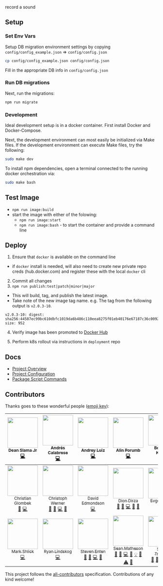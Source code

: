 record a sound

## Setup

### Set Env Vars

Setup DB migration environment settings by copying `config/config_example.json` => `config/config.json`
```bash
cp config/config_example.json config/config.json
```

Fill in the appropriate DB info in `config/config.json`

### Run DB migrations

Next, run the migrations:
```bash
npm run migrate
```

### Development

Ideal development setup is in a docker container. First install Docker and Docker-Compose.

Next, the development environment can most easily be initialized via Make files. If the development environment can execute Make files, try the following:

```bash
sudo make dev
```

To install npm dependencies, open a terminal connected to the running docker orchestration via:

```bash
sudo make bash
```

## Test Image
* `npm run image:build`
* start the image with either of the folowing:
  * `npm run image:start`
  * `npm run image:bash` - to start the container and provide a command line

## Deploy

1. Ensure that `docker` is available on the command line
  * if `docker` install is needed, will also need to create new private repo creds (hub.docker.com) and register these with the local `docker` cli
2. Commit all changes
3. `npm run publish:test|patch|minor|major`
  * This will build, tag, and publish the latest image.
  * Take note of the new image tag name. e.g. The tag from the following output is `v2.0.3-10`.
  ```
  v2.0.3-10: digest: sha256:44587ec99bc610dbfc1019da6b486c110eea8275f01eb40176e67187c36c0092 size: 952
  ```
4. Verify image has been promoted to [Docker Hub](https://hub.docker.com/repository/registry-1.docker.io/deanslamajr/trakta.co/tags)

5. Perform k8s rollout via instructions in `deployment` repo

## Docs

 - [Project Overview](/internal/docs/PROJECT_OVERVIEW.md)
 - [Project Configuration](/internal/docs/PROJECT_CONFIG.md)
 - [Package Script Commands](/internal/docs/PKG_SCRIPTS.md)

## Contributors

Thanks goes to these wonderful people ([emoji key](https://github.com/kentcdodds/all-contributors#emoji-key)):

<!-- ALL-CONTRIBUTORS-LIST:START - Do not remove or modify this section -->
| [<img src="https://avatars3.githubusercontent.com/u/7927187?v=3" width="100px;"/><br /><sub>Dean Slama Jr</sub>](https://github.com/deanslamajr)<br />[💻](https://github.com/deanslamajr/trakta.co/commits?author=deanslamajr "Code") | [<img src="https://avatars3.githubusercontent.com/u/243161?v=3" width="100px;"/><br /><sub>Andrés Calabrese</sub>](https://github.com/aoc)<br />[💻](https://github.com/deanslamajr/trakta.co/commits?author=aoc "Code") | [<img src="https://avatars3.githubusercontent.com/u/1965897?v=3" width="100px;"/><br /><sub>Andrey Luiz</sub>](https://andreyluiz.github.io/)<br />[💻](https://github.com/deanslamajr/trakta.co/commits?author=andreyluiz "Code") | [<img src="https://avatars3.githubusercontent.com/u/3148205?v=3" width="100px;"/><br /><sub>Alin Porumb</sub>](https://github.com/alinporumb)<br />[💻](https://github.com/deanslamajr/trakta.co/commits?author=alinporumb "Code") | [<img src="https://avatars0.githubusercontent.com/u/4349324?v=3" width="100px;"/><br /><sub>Benjamin Kniffler</sub>](https://github.com/bkniffler)<br />[💻](https://github.com/deanslamajr/trakta.co/commits?author=bkniffler "Code") | [<img src="https://avatars0.githubusercontent.com/u/180773?v=3" width="100px;"/><br /><sub>Birkir Rafn Guðjónsson</sub>](https://medium.com/@birkir.gudjonsson)<br />[💬](#question-birkir "Answering Questions") [🐛](https://github.com/deanslamajr/trakta.co/issues?q=author%3Abirkir "Bug reports") [💻](https://github.com/deanslamajr/trakta.co/commits?author=birkir "Code") [👀](#review-birkir "Reviewed Pull Requests") | [<img src="https://avatars0.githubusercontent.com/u/2063102?v=3" width="100px;"/><br /><sub>Carson Perrotti</sub>](http://carsonperrotti.com)<br />[💬](#question-carsonperrotti "Answering Questions") [💻](https://github.com/deanslamajr/trakta.co/commits?author=carsonperrotti "Code") [📖](https://github.com/deanslamajr/trakta.co/commits?author=carsonperrotti "Documentation") [👀](#review-carsonperrotti "Reviewed Pull Requests") |
| :---: | :---: | :---: | :---: | :---: | :---: | :---: |
| [<img src="https://avatars1.githubusercontent.com/u/13365531?v=3" width="100px;"/><br /><sub>Christian Glombek</sub>](https://github.com/LorbusChris)<br />[🐛](https://github.com/deanslamajr/trakta.co/issues?q=author%3ALorbusChris "Bug reports") [💻](https://github.com/deanslamajr/trakta.co/commits?author=LorbusChris "Code") | [<img src="https://avatars3.githubusercontent.com/u/603683?v=3" width="100px;"/><br /><sub>Christoph Werner</sub>](https://twitter.com/code_punkt)<br />[💬](#question-codepunkt "Answering Questions") [🐛](https://github.com/deanslamajr/trakta.co/issues?q=author%3Acodepunkt "Bug reports") [💻](https://github.com/deanslamajr/trakta.co/commits?author=codepunkt "Code") [👀](#review-codepunkt "Reviewed Pull Requests") | [<img src="https://avatars0.githubusercontent.com/u/1399894?v=3" width="100px;"/><br /><sub>David Edmondson</sub>](https://github.com/threehams)<br />[💻](https://github.com/deanslamajr/trakta.co/commits?author=threehams "Code") | [<img src="https://avatars0.githubusercontent.com/u/10954870?v=3" width="100px;"/><br /><sub>Dion Dirza</sub>](https://github.com/diondirza)<br />[💬](#question-diondirza "Answering Questions") [🐛](https://github.com/deanslamajr/trakta.co/issues?q=author%3Adiondirza "Bug reports") [💻](https://github.com/deanslamajr/trakta.co/commits?author=diondirza "Code") [📖](https://github.com/deanslamajr/trakta.co/commits?author=diondirza "Documentation") [👀](#review-diondirza "Reviewed Pull Requests") | [<img src="https://avatars0.githubusercontent.com/u/254095?v=3" width="100px;"/><br /><sub>Evgeny Boxer</sub>](https://github.com/evgenyboxer)<br />[🐛](https://github.com/deanslamajr/trakta.co/issues?q=author%3Aevgenyboxer "Bug reports") [💻](https://github.com/deanslamajr/trakta.co/commits?author=evgenyboxer "Code") | [<img src="https://avatars2.githubusercontent.com/u/191304?v=3" width="100px;"/><br /><sub>Joe Kohlmann</sub>](http://kohlmannj.com)<br />[🐛](https://github.com/deanslamajr/trakta.co/issues?q=author%3Akohlmannj "Bug reports") [💻](https://github.com/deanslamajr/trakta.co/commits?author=kohlmannj "Code") | [<img src="https://avatars2.githubusercontent.com/u/24992?v=3" width="100px;"/><br /><sub>Lucian Lature</sub>](https://www.linkedin.com/in/lucianlature/)<br />[🐛](https://github.com/deanslamajr/trakta.co/issues?q=author%3Alucianlature "Bug reports") [💻](https://github.com/deanslamajr/trakta.co/commits?author=lucianlature "Code") [👀](#review-lucianlature "Reviewed Pull Requests") |
| [<img src="https://avatars1.githubusercontent.com/u/1624703?v=3" width="100px;"/><br /><sub>Mark Shlick</sub>](https://github.com/markshlick)<br />[💻](https://github.com/deanslamajr/trakta.co/commits?author=markshlick "Code") | [<img src="https://avatars1.githubusercontent.com/u/7436773?v=3" width="100px;"/><br /><sub>Ryan Lindskog</sub>](https://www.RyanLindskog.com/)<br />[💻](https://github.com/deanslamajr/trakta.co/commits?author=rlindskog "Code") | [<img src="https://avatars1.githubusercontent.com/u/977713?v=3" width="100px;"/><br /><sub>Steven Enten</sub>](http://enten.fr)<br />[💬](#question-enten "Answering Questions") [🐛](https://github.com/deanslamajr/trakta.co/issues?q=author%3Aenten "Bug reports") [💻](https://github.com/deanslamajr/trakta.co/commits?author=enten "Code") [👀](#review-enten "Reviewed Pull Requests") | [<img src="https://avatars1.githubusercontent.com/u/12164768?v=3" width="100px;"/><br /><sub>Sean Matheson</sub>](http://www.ctrlplusb.com)<br />[💬](#question-ctrlplusb "Answering Questions") [🐛](https://github.com/deanslamajr/trakta.co/issues?q=author%3Actrlplusb "Bug reports") [💻](https://github.com/deanslamajr/trakta.co/commits?author=ctrlplusb "Code") [📖](https://github.com/deanslamajr/trakta.co/commits?author=ctrlplusb "Documentation") [💡](#example-ctrlplusb "Examples") [👀](#review-ctrlplusb "Reviewed Pull Requests") [⚠️](https://github.com/deanslamajr/trakta.co/commits?author=ctrlplusb "Tests") [🔧](#tool-ctrlplusb "Tools") | [<img src="https://avatars0.githubusercontent.com/u/6218853?v=3" width="100px;"/><br /><sub>Steven Truesdell</sub>](https://steventruesdell.com)<br />[💬](#question-strues "Answering Questions") [🐛](https://github.com/deanslamajr/trakta.co/issues?q=author%3Astrues "Bug reports") [💻](https://github.com/deanslamajr/trakta.co/commits?author=strues "Code") [📖](https://github.com/deanslamajr/trakta.co/commits?author=strues "Documentation") [⚠️](https://github.com/deanslamajr/trakta.co/commits?author=strues "Tests") | [<img src="https://avatars0.githubusercontent.com/u/10552487?v=3" width="100px;"/><br /><sub>Thomas Leitgeb</sub>](https://twitter.com/_datoml)<br />[🐛](https://github.com/deanslamajr/trakta.co/issues?q=author%3Adatoml "Bug reports") [💻](https://github.com/deanslamajr/trakta.co/commits?author=datoml "Code") | [<img src="https://avatars0.githubusercontent.com/u/595711?v=3" width="100px;"/><br /><sub>Tyler Nieman</sub>](http://tsnieman.net/)<br />[💻](https://github.com/deanslamajr/trakta.co/commits?author=tsnieman "Code") |
<!-- ALL-CONTRIBUTORS-LIST:END -->

This project follows the [all-contributors](https://github.com/kentcdodds/all-contributors) specification. Contributions of any kind welcome!
